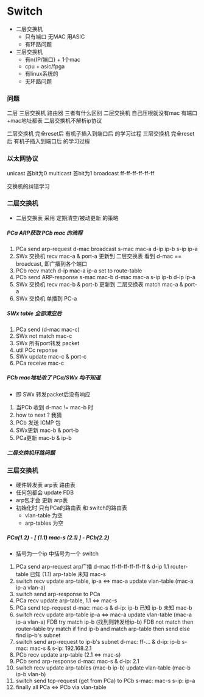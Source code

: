 # Switch
+ 二层交换机
    + 只有端口 无MAC 用ASIC
    + 有环路问题
+ 三层交换机
    + 有n{IP/端口} + 1个mac 
    + cpu + asic/fpga
    + 有linux系统的
    + 无环路问题

### 问题
二层 三层交换机 路由器 三者有什么区别
    二层交换机 自己压根就没有mac 有端口+mac地址都表 二层交换机不解析ip协议

二层交换机 完全reset后 有机子插入到端口后 的学习过程
三层交换机 完全reset后 有机子插入到端口后 的学习过程


### 以太网协议
unicast   首bit为0 
multicast 首bit为1
broadcast ff-ff-ff-ff-ff-ff

交换机的纠错学习

### 二层交换机
+ 二层交换表 采用 定期清空/被动更新 的策略
##### PCa ARP获取 PCb mac 的流程
1. PCa send arp-request
d-mac broadcast
s-mac mac-a
d-ip  ip-b
s-ip  ip-a
2. SWx 交换机 recv
mac-a & port-a 更新到 二层交换表
看到 d-mac == broadcast, 即广播到各个端口
3. PCb recv
match d-ip
mac-a ip-a set to route-table
4. PCb send ARP-response
s-mac mac-b
d-mac mac-a
s-ip  ip-b
d-ip  ip-a
5. SWx 交换机 recv
mac-b & port-b 更新到 二层交换表
match mac-a & port-a
6. SWx 交换机 单播到 PC-a
##### SWx table 全部清空后
1. PCa send (d-mac mac-c)
2. SWx not match mac-c
3. SWx 所有port转发 packet
4. util PCc reponse
6. SWx update mac-c & port-c
7. PCa receive mac-c
##### PCb mac地址改了 PCa/SWx 均不知道
+ 即 SWx 转发packet后没有响应
1. 当PCb 收到 d-mac != mac-b 时
2. how to next ?
我猜
3. PCb 发送 ICMP 包
4. SWx更新 mac-b & port-b
5. PCa更新 mac-b & ip-b
##### 二层交换机环路问题

### 三层交换机
+ 硬件转发表 arp表 路由表
+ 任何包都会 update FDB
+ arp包才会 更新 arp表
+ 初始化时 只有PCa的路由表 和 switch的路由表
    + vlan-table 为空
    + arp-tables 为空
##### PCa(1.2) - [ (1.1) mac-s (2.1) ] - PCb(2.2)
+ 括号为一个ip 中括号为一个 switch
1. PCa send arp-request arp广播
    d-mac ff-ff-ff-ff-ff-ff & d-ip 1.1
    router-table 已知 (1.1) 
    arp-table    未知 mac-s
2. switch recv
    update arp-table,  ip-a <=> mac-a
    update vlan-table  (mac-a ip-a vlan-a)
3. switch send arp-response to PCa
4. PCa recv
    update arp-table, 1.1 <=> mac-s
5. PCa send tcp-request
    d-mac: mac-s & d-ip: ip-b
    已知 ip-b 未知 mac-b
6. switch recv
    update arp-table ip-a <=> mac-a
    update vlan-table (mac-a ip-a vlan-a)
    FDB try match ip-b (找到则转发给ip-b)
    FDB not match then router-table try match
    if find ip-b and match arp-table then send
    else find ip-b's subnet
7. switch send arp-request to ip-b's subnet
    d-mac: ff-... & d-ip: ip-b
    s-mac: mac-s  & s-ip: 192.168.2.1
8. PCb recv
    update arp-table (2.1 <=> mac-s)
9. PCb send arp-response
    d-mac: mac-s & d-ip: 2.1
10. switch recv
    update arp-tables (mac-b ip-b)
    update vlan-table (mac-b ip-b vlan-b)
11. switch send tcp-request (get from PCa) to PCb
    s-mac: mac-s s-ip: ip-a
12. finally all PCa <=> PCb via vlan-table